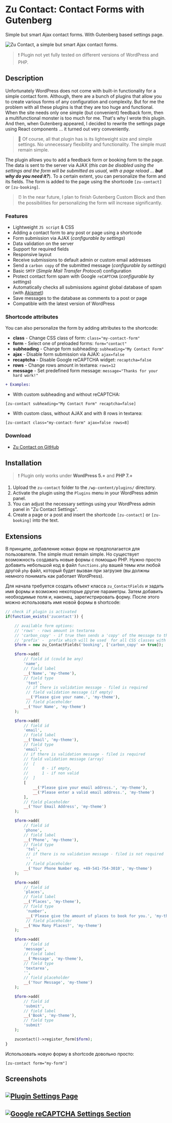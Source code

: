 # Zu Contact: Contact Forms with Gutenberg
<!-- [![WordPress plugin](https://img.shields.io/wordpress/plugin/dt/zu-contact.svg?style=flat)](https://wordpress.org/plugins/zu-contact/) [![WordPress plugin](https://img.shields.io/wordpress/plugin/v/zu-contact.svg?style=flat)](https://wordpress.org/plugins/zu-contact/) [![WordPress](https://img.shields.io/wordpress/v/zu-contact.svg?style=flat)]() [![License](https://img.shields.io/badge/license-GPL--2.0%2B-red.svg)](https://github.com/picasso/zu-contact/blob/master/LICENSE) -->

Simple but smart Ajax contact forms. With Gutenberg based settings page.

![Zu Contact, a simple but smart Ajax contact forms.](https://user-images.githubusercontent.com/399395/100541246-b6246180-3242-11eb-9a5f-3d9d16a68f72.png)

> &#x2757; Plugin not yet fully tested on different versions of WordPress and PHP.

## Description

Unfortunately WordPress does not come with built-in functionality for a simple contact form. Although, there are a bunch of plugins that allow you to create various forms of any configuration and complexity. But for me the problem with all these plugins is that they are too huge and functional. When the site needs only one simple (but convenient) feedback form, then a multifunctional monster is too much for me. That's why I wrote this plugin. And then, when Gutenberg appeared, I decided to rewrite the settings page using React components ... it turned out very conveniently.

> &#x1F383; Of course, all that plugin has is its lightweight size and simple settings. No unnecessary flexibility and functionality. The simple must remain simple.

The plugin allows you to add a feedback form or booking form to the page. The data is sent to the server via AJAX (*this can be disabled using the settings and the form will be submitted as usual, with a page reload ... __but why do you need it?__*). To a certain extent, you can personalize the form and its fields. The form is added to the page using the shortcode `[zu-contact]` or `[zu-booking]`.

> &#x23F0; In the near future, I plan to finish Gutenberg Custom Block and then the possibilities for personalizing the form will increase significantly.

### Features

* Lightweight `JS script` & CSS
* Adding a contact form to any post or page using a shortcode
* Form submission via AJAX (*configurable by settings*)
* Data validation on the server
* Support for required fields
* Responsive layout
* Receive submissions to default admin or custom email addresses
* Send a `carbon copy` of the submitted message (*configurable by settings*)
* Basic `SMTP` (*Simple Mail Transfer Protocol*) configuration
* Protect contact form spam with Google `reCAPTCHA` (*configurable by settings*)
* Automatically checks all submissions against global database of spam (with [Akismet](https://wordpress.org/plugins/akismet/))
* Save messages to the database as comments to a post or page
* Compatible with the latest version of WordPress
<!-- * GDPR Compliant -->

### Shortcode attributes

You can also personalize the form by adding attributes to the shortcode:

* __class__ - Change CSS class of form: `class="my-contact-form"`
* __form__ - Select one of preloaded forms: `form="contact"`
* __subheading__ - Change form subheading: `subheading="My Contact Form"`
* __ajax__ - Disable form submission via AJAX: `ajax=false`
* __recaptcha__ - Disable Google reCAPTCHA widget: `recaptcha=false`
* __rows__ - Change rows amount in textarea: `rows=12`
* __message__ - Set predefined form message: `message="Thanks for your hard work!"`

```diff
+ Examples:
```
* With custom subheading and without reCAPTCHA:

`[zu-contact subheading="My Contact Form" recaptcha=false]`
* With custom class, without AJAX and with 8 rows in textarea:

`[zu-contact class="my-contact-form" ajax=false rows=8]`


<!--
### Connect

-   [Download on WordPress.org](https://wordpress.org/plugins/zu-contact/)
-   [Follow on Twitter](https://twitter.com/??)
-   [Like me on Facebook](https://www.facebook.com/??/)
-->

### Download

+ [Zu Contact on GitHub](https://github.com/picasso/zu-contact/archive/master.zip)

## Installation

> &#x2757; Plugin only works under __WordPress 5.+__ and __PHP 7.+__

1. Upload the `zu-contact` folder to the `/wp-content/plugins/` directory.
2. Activate the plugin using the `Plugins` menu in your WordPress admin panel.
3. You can adjust the necessary settings using your WordPress admin panel in "Zu Contact Settings".
4. Create a page or a post and insert the shortcode `[zu-contact]` or `[zu-booking]` into the text.

<!-- 1. You'll need to install the [Gutenberg](https://wordpress.org/plugins/gutenberg/) plugin if you are not running WordPress 5.0+
2. Download Zu Contact from the [WordPress plugin directory](https://wordpress.org/plugins/zu-contact/). -->

## Extensions

В принципе, добавление новых форм не предполагается для пользователя. The simple must remain simple. Но существует возможность создавать новые формы с помощью PHP. Нужно просто добавить небольшой код в файл `functions.php` вашей темы или любой другой `php` файл, который будет вызван при загрузке (вы должны немного понимать как работает WordPress).

Для начала требуется создать объект класса `zu_ContactFields` и задать имя формы и возможно некоторые другие параметры. Затем добавить необходимые поля и, наконец, зарегистрировать форму. После этого можно использовать имя новой формы в shortcode:

```php
// check if plugin is activated
if(function_exists('zucontact')) {

    // available form options:
    // 'rows' - rows amount in textarea
    // 'carbon_copy' - if true then sends a 'copy' of the message to the submitter
    // 'prefix' -  prefix which will be used  for all CSS classes with this form
    $form = new zu_ContactFields('booking', ['carbon_copy' => true]);

    $form->add(
        // field id (could be any)
        'name',
        // field label
        __('Name', 'my-theme'),
        // field type
         'text',
         // if there is validation message - filed is required
         // field validation message (if empty)
         __('Please give your name.', 'my-theme'),
         // field placeholder
        __('Your Name', 'my-theme')
    );

    $form->add(
        // field id
        'email',
        // field label
        __('Email', 'my-theme'),
        // field type
        'email',
        // if there is validation message - filed is required
        // field validation message (array)
        //  [
        //      0 - if empty,
        //      1 - if non valid
        //  ]
        [
            __('Please give your email address.', 'my-theme'),
            __('Please enter a valid email address.', 'my-theme')
        ],
        // field placeholder
        __('Your Email Address', 'my-theme')
    );

    $form->add(
        // field id
        'phone',
        // field label
        __('Phone', 'my-theme'),
        // field type
         'tel',
         // if there is no validation message - filed is not required
         '',
         // field placeholder
        __('Your Phone Number eg. +49-541-754-3010', 'my-theme')
    );

    $form->add(
        // field id
        'places',
        // field label
        __('Places', 'my-theme'),
        // field type
         'number',
         __('Please give the amount of places to book for you.', 'my-theme'),
         // field placeholder
        __('How Many Places?', 'my-theme')
    );

    $form->add(
        // field id
        'message',
        // field label
        __('Message', 'my-theme'),
        // field type
        'textarea',
        '',
        // field placeholder
        __('Your Message', 'my-theme')
    );

    $form->add(
        // field id
        'submit',
        // field label
        __('Book', 'my-theme'),
        // field type
        'submit'
    );

    zucontact()->register_form($form);
}

```

Использовать новую форму в shortcode довольно просто:

`[zu-contact form="my-form"]`

<!--
## Support

Need help? This is a developer's portal for Zu Contact and should not be used for general support and queries. Please visit the [Zu Contact support forum on WordPress.org](https://wordpress.org/support/plugin/zu-contact) for assistance.
-->

## Screenshots

## [![Plugin Settings Page](https://user-images.githubusercontent.com/399395/100541253-cb998b80-3242-11eb-9880-b6b700b49336.jpg)](https://github.com/picasso/zu-contact/)

## [![Google reCAPTCHA Settings Section](https://user-images.githubusercontent.com/399395/100541254-ce947c00-3242-11eb-946d-af7b8756e9ca.jpg)](https://github.com/picasso/zu-contact/)
